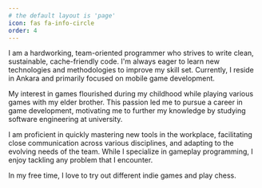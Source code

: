 ```yaml
---
# the default layout is 'page'
icon: fas fa-info-circle
order: 4
---
```



I am a hardworking, team-oriented programmer who strives to write
clean, sustainable, cache-friendly code. I'm always eager to learn
new technologies and methodologies to improve my skill set. Currently,
I reside in Ankara and primarily focused on mobile game development.

My interest in games flourished during my childhood while playing
various games with my elder brother. This passion led me to pursue
a career in game development, motivating me to further my knowledge
by studying software engineering at university.

I am proficient in quickly mastering new tools in the workplace,
facilitating close communication across various disciplines,
and adapting to the evolving needs of the team. While I specialize in
gameplay programming, I enjoy tackling any problem that I encounter.

In my free time, I love to try out different indie games and
play chess.

